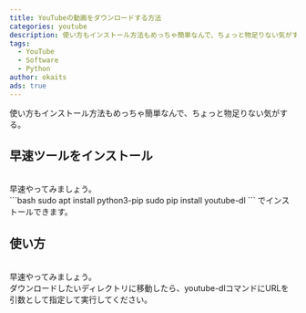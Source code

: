 ```yaml
---
title: YouTubeの動画をダウンロードする方法
categories: youtube
description: 使い方もインストール方法もめっちゃ簡単なんで、ちょっと物足りない気がする。
tags:
  - YouTube
  - Software
  - Python
author: okaits
ads: true
---
```

<div class="adservice-pc"></div>
使い方もインストール方法もめっちゃ簡単なんで、ちょっと物足りない気がする。<br>

<h2>早速ツールをインストール</h2>
<br>
早速やってみましょう。<br>
```bash
sudo apt install python3-pip
sudo pip install youtube-dl
```
でインストールできます。
<h2>使い方</h2>
<br>
早速やってみましょう。<br>
ダウンロードしたいディレクトリに移動したら、youtube-dlコマンドにURLを引数として指定して実行してください。<br>
<div class="adservice-pc adservice-sp"></div>